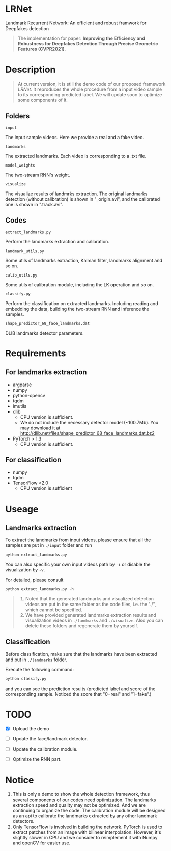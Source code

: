 # LRNet
Landmark Recurrent Network: An efficient and robust framwork for Deepfakes detection
> The implementation for paper: **Improving the Efficiency and Robustness for Deepfakes Detection Through Precise Geometric Features (CVPR2021)**.


# Description

> At current version, it is still the demo code of our proposed framework *LRNet*. It reproduces the whole procedure from a input video sample to its corresponding predicted label. We will update soon to optimize some components of it.

## Folders

`input`

The input sample videos. Here we provide a real and a fake video.

`landmarks`

The extracted landmarks. Each video is corresponding to a .txt file.

`model_weights`

The two-stream RNN's weight.

`visualize`

The visualize results of landmrks extraction. The original landmarks detection (without calibration) is shown in "_origin.avi", and the calibrated one is shown in ".track.avi".

## Codes

`extract_landmarks.py`

Perform the landmarks extraction and calibration.

`landmark_utils.py`

Some utils of landmarks extraction, Kalman filter, landmarks alignment and so on.

`calib_utils.py`

Some utils of calibration module, including the LK operation and so on.

`classify.py`

Perform the classification on extracted landmarks. Including reading and embedding the data, building the two-stream RNN and inference the samples.

`shape_predictor_68_face_landmarks.dat`

DLIB landmarks detector parameters.

# Requirements

## For landmarks extraction

- argparse
- numpy
- python-opencv
- tqdm
- imutils
- dlib
    - CPU version is sufficient.
    - We do not include the necessary detector model (~100.7Mb). You may download it at  http://dlib.net/files/shape_predictor_68_face_landmarks.dat.bz2
- PyTorch > 1.3
    - CPU version is sufficient.

## For classification

- numpy
- tqdm
- TensorFlow >2.0
    - CPU version is sufficient



# Useage

## Landmarks extraction

To extract the landmarks from input videos, please ensure that all the samples are put in `./input` folder and run

```python
python extract_landmarks.py
```

You can also specific your own input videos path by `-i` or disable the visualization by `-v`.

For detailed, please consult

```python
python extract_landmarks.py -h
```

> 1. Noted that the generated landmarks and visualized detection videos are put in the same folder as the code files, i.e. the "./", which cannot be specified. 
> 2. We have provided generated landmarks extraction results and visualization videos in `./landmarks` and `./visualize`. Also you can delete these folders and regenerate them by yourself.

## Classification

Before classification, make sure that the landmarks have been extracted and put in `./landmarks` folder.

Execute the following command:

```python
python classify.py
```

and you can see the prediction results (predicted label and score of the corresponding sample. Noticed the score that "0=real" and "1=fake".)



# TODO

- [x] Upload the demo
- [ ] Update the face/landmark detector.
- [ ] Update the calibration module. 
- [ ] Optimize the RNN part.



# Notice


1. This is only a demo to show the whole detection framework, thus several components of our codes need optimization. The landmarks extraction speed and quality may not be optimized. And we are continuing to organize the code. The calibration module will be designed as an api to calibrate the landmarks extracted by any other landmark detectors.
2. Only TensorFlow is involved in building the network. PyTorch is used to extract patches from an image with bilinear interpolation. However, it's slightly slower in CPU and we consider to reimplement it with Numpy and openCV for easier use.